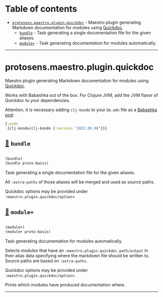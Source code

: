 # Table of contents
-  [`protosens.maestro.plugin.quickdoc`](#protosens.maestro.plugin.quickdoc)  - Maestro plugin generating Markdown documentation for modules using [Quickdoc](https://github.com/borkdude/quickdoc).
    -  [`bundle`](#protosens.maestro.plugin.quickdoc/bundle) - Task generating a single documentation file for the given aliases.
    -  [`module+`](#protosens.maestro.plugin.quickdoc/module+) - Task generating documentation for modules automatically.

-----
# <a name="protosens.maestro.plugin.quickdoc">protosens.maestro.plugin.quickdoc</a>


Maestro plugin generating Markdown documentation for modules using [Quickdoc](https://github.com/borkdude/quickdoc).

   Works with Babashka out of the box. For Clojure JVM, add the JVM flavor of Quickdoc to your dependencies.

   Attention, it is necessary adding `clj-kondo` to your `bb.edn` file as a [Babashka pod](https://github.com/babashka/pods):

   ```clojure
   {:pods
    {clj-kondo/clj-kondo {:version "2022.09.08"}}}
   ```




## <a name="protosens.maestro.plugin.quickdoc/bundle">[:page_facing_up:](https://github.com/protosens/monorepo.cljc/blob/main/module/maestro.plugin.quickdoc/src/main/clj/protosens/maestro/plugin/quickdoc.clj#L24-L50) `bundle`</a>
``` clojure

(bundle)
(bundle proto-basis)
```


Task generating a single documentation file for the given aliases.

   All `:extra-paths` of those aliases will be merged and used as source paths.

   Quickdoc options may be provided under `:maestro.plugin.quickdoc/option+`.

## <a name="protosens.maestro.plugin.quickdoc/module+">[:page_facing_up:](https://github.com/protosens/monorepo.cljc/blob/main/module/maestro.plugin.quickdoc/src/main/clj/protosens/maestro/plugin/quickdoc.clj#L54-L93) `module+`</a>
``` clojure

(module+)
(module+ proto-basis)
```


Task generating documentation for modules automatically.

   Selects modules that have an `:maestro.plugin.quickdoc.path/output` in their alias data specifying
   where the markdown file should be written to. Source paths are based on `:extra-paths`.

   Quickdoc options may be provided under `:maestro.plugin.quickdoc/option+`.
   
   Prints which modules have produced documentation where.

-----
